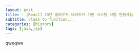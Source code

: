 ```yaml
---
layout: post
title: · [React] 23년 클라우드 네이티브 기반 시스템 시범 전환사업
subtitle: class to function...
categories: [history]
tags: [java,jsp]
---
```


qweqwe